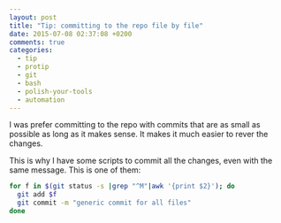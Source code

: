 ```yaml
---
layout: post
title: "Tip: committing to the repo file by file"
date: 2015-07-08 02:37:08 +0200
comments: true
categories:
  - tip
  - protip
  - git
  - bash
  - polish-your-tools
  - automation
---
```


I was prefer committing to the repo with commits that are as small as possible as long as it makes sense. It makes it much easier to rever the changes.

This is why I have some scripts to commit all the changes, even with the same message. This is one of them:

```bash
for f in $(git status -s |grep "^M"|awk '{print $2}'); do
  git add $f
  git commit -m "generic commit for all files"
done
```
